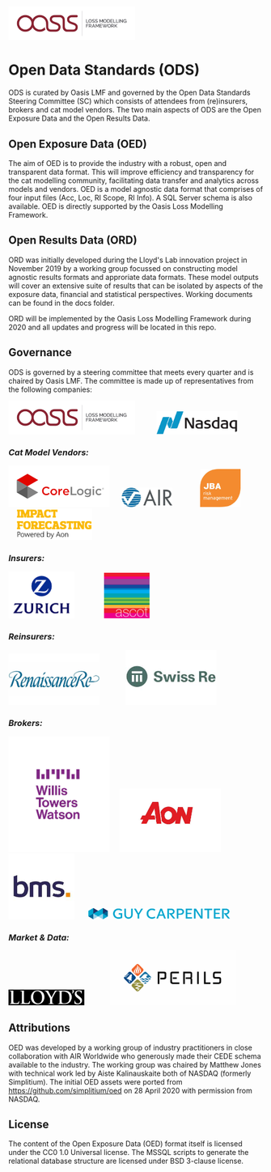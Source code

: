 <img src="images/Oasis_LOGO.png" width="250"/> 

# Open Data Standards (ODS)
ODS is curated by Oasis LMF and governed by the Open Data Standards Steering Committee (SC) which consists of attendees from (re)insurers, brokers and cat model vendors. 
The two main aspects of ODS are the Open Exposure Data and the Open Results Data. 

## Open Exposure Data (OED)
    
The aim of OED is to provide the industry with a robust, open and transparent data format. 
This will improve efficiency and transparency for the cat modelling community, facilitating data transfer and analytics across models and vendors.
OED is a model agnostic data format that comprises of four input files (Acc, Loc, RI Scope, RI Info).
A SQL Server schema is also available.
OED is directly supported by the Oasis Loss Modelling Framework.

## Open Results Data (ORD)

ORD was initially developed during the Lloyd's Lab innovation project in November 2019 by a working group focussed on constructing model agnostic results formats and approriate data formats. 
These model outputs will cover an extensive suite of results that can be isolated by aspects of the exposure data, financial and statistical perspectives. Working documents can be found in the docs folder.

ORD will be implemented by the Oasis Loss Modelling Framework during 2020 and all updates and progress will be located in this repo. 

## Governance

ODS is governed by a steering committee that meets every quarter and is chaired by Oasis LMF. The committee is made up of representatives from the following companies:

<img src="images/Oasis_LOGO.png" width="250"/> &nbsp; &nbsp; &nbsp; &nbsp; &nbsp; <img src="images/NASDAQ_logo.png" width ="160" />


### *Cat Model Vendors:*

<img src="images/corelogic_logo.png" width ="200"/>&nbsp; &nbsp; &nbsp; <img src="images/AIR_Worldwide's_logo.jpeg" width ="100"/>&nbsp; &nbsp; &nbsp; &nbsp; &nbsp; &nbsp; &nbsp; <img src="images/JBA_logo.jpeg" width ="80"/> &nbsp; &nbsp; &nbsp; &nbsp; &nbsp; &nbsp; &nbsp; <img src="images/IF_Logo.png" width ="150"/>


### *Insurers:*

<img src="images/zurich_logo.png" width ="130"/>    &nbsp; &nbsp; &nbsp; &nbsp; &nbsp; &nbsp; &nbsp; <img src="images/ascot_logo.png" width ="90"/>


### *Reinsurers:*

<img src="images/renre_logo.png" width ="180"/> &nbsp; &nbsp; &nbsp; &nbsp; &nbsp; &nbsp; <img src="images/SwissRe_logo.jpg" width ="180"/>


### *Brokers:*

<img src="images/Willis_logo.jpeg" width ="200"/> &nbsp; &nbsp; <img src="images/Aon_logo.jpeg" width ="200" /> &nbsp; &nbsp; &nbsp;  &nbsp; &nbsp; &nbsp; <img src="images/bms_logo.jpeg" width ="130"/> &nbsp; &nbsp; &nbsp; <img src="images/GuyCarp_logo.png" width ="280"/>


### *Market & Data:*
 
<img src="images/Lloyds_logo.png" width="150"/>
&nbsp; &nbsp; &nbsp; &nbsp; &nbsp; &nbsp; <img
src="images/perils_ag_logo.png" width="250"/>



## Attributions
OED was developed by a working group of industry practitioners in close collaboration with AIR Worldwide who generously made their CEDE schema available to the industry. 
The working group was chaired by Matthew Jones with technical work led by Aiste Kalinauskaite both of NASDAQ (formerly Simplitium). 
The initial OED assets were ported from https://github.com/simplitium/oed on 28 April 2020 with permission from NASDAQ.

## License
The content of the Open Exposure Data (OED) format itself is licensed under the CC0 1.0 Universal license.
The MSSQL scripts to generate the relational database structure are licensed under BSD 3-clause license.
